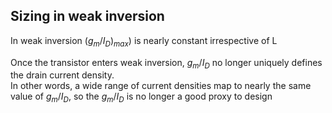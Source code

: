 ## Sizing in weak inversion

In weak inversion $(g_{m}/I_{D})_{max})$ is nearly constant irrespective of L

Once the transistor enters weak inversion, $g_{m}/I_{D}$ no longer uniquely defines the drain current density. <br>
In other words, a wide range of current densities map to nearly the same value of $g_{m}/I_{D}$, so the $g_{m}/I_{D}$ is no longer a good proxy to design<br>

```
```
